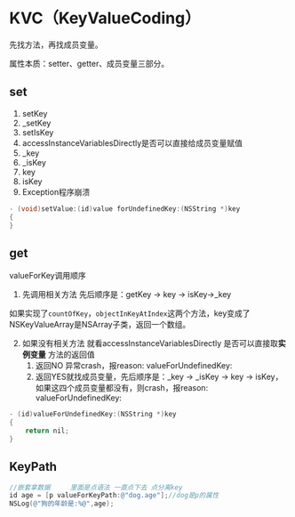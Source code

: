 # KVC（KeyValueCoding）
先找方法，再找成员变量。

属性本质：setter、getter、成员变量三部分。

## set

1. setKey
2. _setKey
3. setIsKey
4. accessInstanceVariablesDirectly是否可以直接给成员变量赋值
5. _key
6. _isKey
7. key
8. isKey
9. Exception程序崩溃

```objective-c
- (void)setValue:(id)value forUndefinedKey:(NSString *)key
{
}
```

## get

valueForKey调用顺序

1. 先调用相关方法 先后顺序是：getKey -> key -> isKey->_key 

  如果实现了`countOfKey`，`objectInKeyAtIndex`这两个方法，key变成了NSKeyValueArray是NSArray子类，返回一个数组。

2. 如果没有相关方法 就看accessInstanceVariablesDirectly 是否可以直接取**实例变量** 方法的返回值
   1. 返回NO 异常crash，报reason:  valueForUndefinedKey:
   2. 返回YES就找成员变量，先后顺序是：_key -> _isKey -> key -> isKey，如果这四个成员变量都没有，则crash，报reason:  valueForUndefinedKey:

```objective-c
- (id)valueForUndefinedKey:(NSString *)key
{
    return nil;
}
```

## KeyPath

```objective-c
//嵌套拿数据     里面是点语法 一直点下去 点分离key
id age = [p valueForKeyPath:@"dog.age"];//dog是p的属性
NSLog(@"狗的年龄是:%@",age);
```

